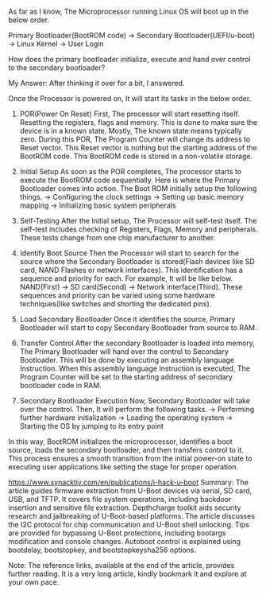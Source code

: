 As far as I know, The Microprocessor running Linux OS will boot up in the below order.

Primary Bootloader(BootROM code)  -> Secondary Bootloader(UEFI/u-boot) -> Linux Kernel -> User Login

How does the primary bootloader initialize, execute and hand over control to the secondary bootloader?

My Answer:
After thinking it over for a bit, I answered. 

Once the Processor is powered on, It will start its tasks in the below order.

1. POR(Power On Reset)
First, The processor will start resetting itself. Resetting the registers, flags and memory. This is done to make sure the device is in a known state. Mostly, The known state means typically zero. During this POR, The Program Counter will change its address to Reset vector. This Reset vector is nothing but the starting address of the BootROM code. This BootROM code is stored in a non-volatile storage.

2. Initial Setup
As soon as the POR completes, The processor starts to execute the BootROM code sequentially. Here is where the Primary Bootloader comes into action. The Boot ROM initially setup the following things.
-> Configuring the clock settings
-> Setting up basic memory mapping
-> Initializing basic system peripherals

3. Self-Testing
After the Initial setup, The Processor will self-test itself. The self-test includes checking of Registers, Flags, Memory and peripherals. These tests change from one chip manufacturer to another.

4. Identify Boot Source
Then the Processor will start to search for the source where the Secondary Bootloader is stored(Flash devices like SD card, NAND Flashes or  network interfaces). This identification has a sequence and priority for each. For example, It will be like below.
NAND(First) -> SD card(Second) -> Network interface(Third).
These sequences and priority can be varied using some hardware techniques(like switches and shorting the dedicated pins).

5. Load Secondary Bootloader
Once it identifies the source, Primary Bootloader will start to copy Secondary Bootloader from source to RAM. 

6. Transfer Control
After the secondary Bootloader is loaded into memory, The Primary Bootloader will hand over the control to Secondary Bootloader. This will be done by executing an assembly language Instruction. When this assembly language Instruction is executed, The Program Counter will be set to the starting address of secondary bootloader code in RAM.

7. Secondary Bootloader Execution
Now, Secondary Bootloader will take over the control. Then, It will perform the following tasks.
-> Performing further hardware initialization
-> Loading the operating system
-> Starting the OS by jumping to its entry point

In this way, BootROM initializes the microprocessor, identifies a boot source, loads the secondary bootloader, and then transfers control to it. This process ensures a smooth transition from the initial power-on state to executing user applications like setting the stage for proper operation.


https://www.synacktiv.com/en/publications/i-hack-u-boot
Summary:
The article guides firmware extraction from U-Boot devices via serial, SD card, USB, and TFTP.
It covers file system operations, including backdoor insertion and sensitive file extraction.
Depthcharge toolkit aids security research and jailbreaking of U-Boot-based platforms.
The article discusses the I2C protocol for chip communication and U-Boot shell unlocking.
Tips are provided for bypassing U-Boot protections, including bootargs modification and console changes.
Autoboot control is explained using bootdelay, bootstopkey, and bootstopkeysha256 options.

Note: The reference links, available at the end of the article, provides further reading.
             It is a very long article, kindly bookmark it and explore at your own pace.

